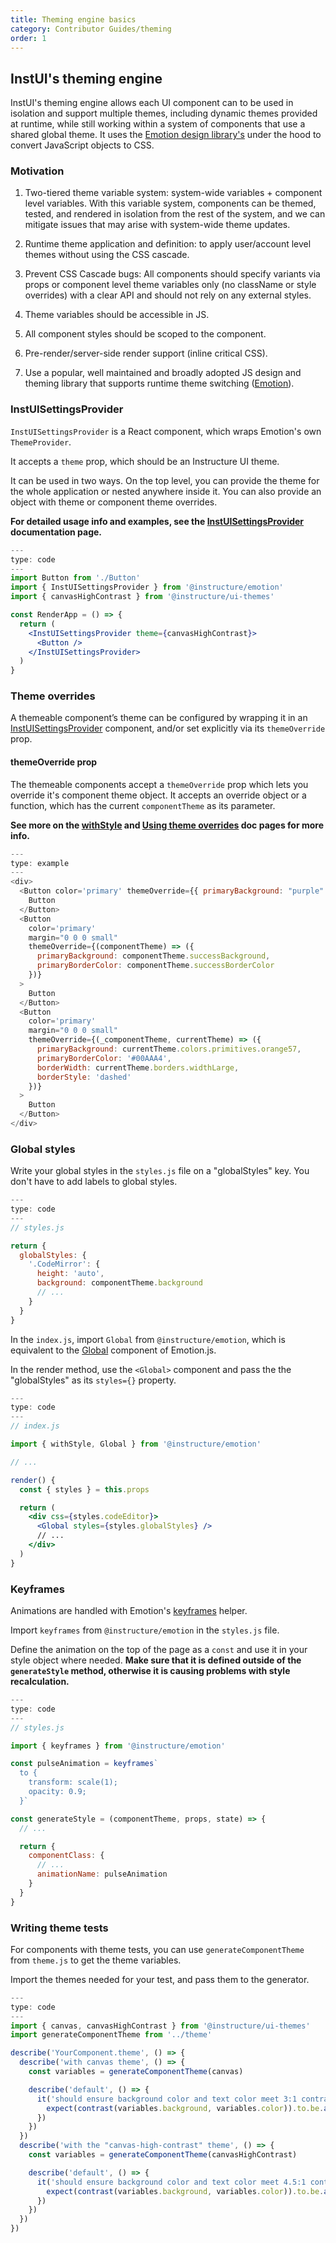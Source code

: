 ```yaml
---
title: Theming engine basics
category: Contributor Guides/theming
order: 1
---
```


## InstUI's theming engine

InstUI's theming engine allows each UI component can to be used in isolation and support multiple themes, including dynamic themes provided at runtime, while still working within a system of components that use a shared global theme. It uses the [Emotion design library's](https://emotion.sh/) under the hood to convert JavaScript objects to CSS.

### Motivation

1. Two-tiered theme variable system: system-wide variables + component level variables. With this variable system, components can be themed, tested, and rendered in isolation from the rest of the system, and we can mitigate issues that may arise with system-wide theme updates.

2. Runtime theme application and definition: to apply user/account level themes without using the CSS cascade.

3. Prevent CSS Cascade bugs: All components should specify variants via props or component level theme variables only (no className or style overrides) with a clear API and should not rely on any external styles.

4. Theme variables should be accessible in JS.

5. All component styles should be scoped to the component.

6. Pre-render/server-side render support (inline critical CSS).

7. Use a popular, well maintained and broadly adopted JS design and theming library that supports runtime theme switching ([Emotion](https://emotion.sh/)).

### InstUISettingsProvider

`InstUISettingsProvider` is a React component, which wraps Emotion's own `ThemeProvider`.

It accepts a `theme` prop, which should be an Instructure UI theme.

It can be used in two ways. On the top level, you can provide the theme for the whole application or nested anywhere inside it. You can also provide an object with theme or component theme overrides.

**For detailed usage info and examples, see the [InstUISettingsProvider](#InstUISettingsProvider) documentation page.**

```jsx
---
type: code
---
import Button from './Button'
import { InstUISettingsProvider } from '@instructure/emotion'
import { canvasHighContrast } from '@instructure/ui-themes'

const RenderApp = () => {
  return (
    <InstUISettingsProvider theme={canvasHighContrast}>
      <Button />
    </InstUISettingsProvider>
  )
}
```

### Theme overrides

A themeable component’s theme can be configured by wrapping it in an [InstUISettingsProvider](#InstUISettingsProvider) component, and/or set explicitly via its `themeOverride` prop.

#### themeOverride prop

The themeable components accept a `themeOverride` prop which lets you override it's component theme object. It accepts an override object or a function, which has the current `componentTheme` as its parameter.

**See more on the [withStyle](#withStyle/#applying-themes) and [Using theme overrides](/#using-theme-overrides) doc pages for more info.**

```js
---
type: example
---
<div>
  <Button color='primary' themeOverride={{ primaryBackground: "purple" }}>
    Button
  </Button>
  <Button
    color='primary'
    margin="0 0 0 small"
    themeOverride={(componentTheme) => ({
      primaryBackground: componentTheme.successBackground,
      primaryBorderColor: componentTheme.successBorderColor
    })}
  >
    Button
  </Button>
  <Button
    color='primary'
    margin="0 0 0 small"
    themeOverride={(_componentTheme, currentTheme) => ({
      primaryBackground: currentTheme.colors.primitives.orange57,
      primaryBorderColor: '#00AAA4',
      borderWidth: currentTheme.borders.widthLarge,
      borderStyle: 'dashed'
    })}
  >
    Button
  </Button>
</div>
```

### Global styles

Write your global styles in the `styles.js` file on a "globalStyles" key. You don't have to add labels to global styles.

```js
---
type: code
---
// styles.js

return {
  globalStyles: {
    '.CodeMirror': {
      height: 'auto',
      background: componentTheme.background
      // ...
    }
  }
}
```

In the `index.js`, import `Global` from `@instructure/emotion`, which is equivalent to the [Global](https://emotion.sh/docs/globals) component of Emotion.js.

In the render method, use the `<Global>` component and pass the the "globalStyles" as its `styles={}` property.

```jsx
---
type: code
---
// index.js

import { withStyle, Global } from '@instructure/emotion'

// ...

render() {
  const { styles } = this.props

  return (
    <div css={styles.codeEditor}>
      <Global styles={styles.globalStyles} />
      // ...
    </div>
  )
}
```

### Keyframes

Animations are handled with Emotion's [keyframes](https://emotion.sh/docs/keyframes) helper.

Import `keyframes` from `@instructure/emotion` in the `styles.js` file.

Define the animation on the top of the page as a `const` and use it in your style object where needed. **Make sure that it is defined outside of the `generateStyle` method, otherwise it is causing problems with style recalculation.**

```js
---
type: code
---
// styles.js

import { keyframes } from '@instructure/emotion'

const pulseAnimation = keyframes`
  to {
    transform: scale(1);
    opacity: 0.9;
  }`

const generateStyle = (componentTheme, props, state) => {
  // ...

  return {
    componentClass: {
      // ...
      animationName: pulseAnimation
    }
  }
}
```

### Writing theme tests

For components with theme tests, you can use `generateComponentTheme` from `theme.js` to get the theme variables.

Import the themes needed for your test, and pass them to the generator.

```js
---
type: code
---
import { canvas, canvasHighContrast } from '@instructure/ui-themes'
import generateComponentTheme from '../theme'

describe('YourComponent.theme', () => {
  describe('with canvas theme', () => {
    const variables = generateComponentTheme(canvas)

    describe('default', () => {
      it('should ensure background color and text color meet 3:1 contrast', () => {
        expect(contrast(variables.background, variables.color)).to.be.above(3)
      })
    })
  })
  describe('with the "canvas-high-contrast" theme', () => {
    const variables = generateComponentTheme(canvasHighContrast)

    describe('default', () => {
      it('should ensure background color and text color meet 4.5:1 contrast', () => {
        expect(contrast(variables.background, variables.color)).to.be.above(4.5)
      })
    })
  })
})
```
